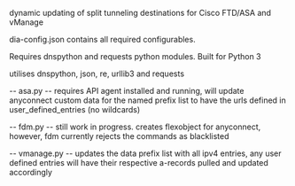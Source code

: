 dynamic updating of split tunneling destinations for Cisco FTD/ASA and vManage

dia-config.json contains all required configurables.

Requires dnspython and requests python modules.
Built for Python 3

utilises dnspython, json, re, urllib3 and requests

-- asa.py --
requires API agent installed and running,
will update anyconnect custom data for the named prefix list to have the urls defined in user_defined_entries (no wildcards)

-- fdm.py --
still work in progress. creates flexobject for anyconnect, however, fdm currently rejects the commands as blacklisted

-- vmanage.py --
updates the data prefix list with all ipv4 entries, any user defined entries will have their respective a-records pulled and updated accordingly